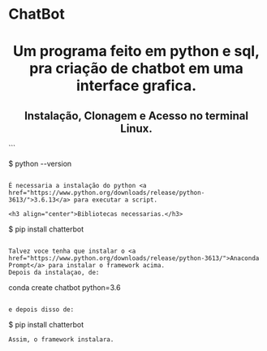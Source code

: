 # ChatBot
<h1 align="center">Um programa feito em python e sql, pra criação de chatbot em uma interface grafica.</h1>

<h2 align="center">Instalação, Clonagem e Acesso no terminal Linux.</h2>
```

$ python --version

```

É necessaria a instalação do python <a href="https://www.python.org/downloads/release/python-3613/">3.6.13</a> para executar a script.

<h3 align="center">Bibliotecas necessarias.</h3>

```

$ pip install chatterbot

```

Talvez voce tenha que instalar o <a href="https://www.python.org/downloads/release/python-3613/">Anaconda Prompt</a> para instalar o framework acima.
Depois da instalaçao, de: 

```

conda create chatbot python=3.6

```

e depois disso de:
```

$ pip install chatterbot

```
Assim, o framework instalara.
